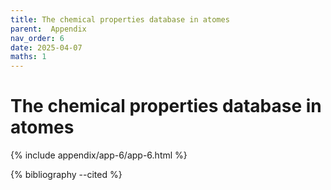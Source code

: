 ```yaml
---
title: The chemical properties database in atomes
parent:  Appendix
nav_order: 6
date: 2025-04-07
maths: 1
---
```


# The chemical properties database in atomes

{% include appendix/app-6/app-6.html %}

{% bibliography --cited %}
